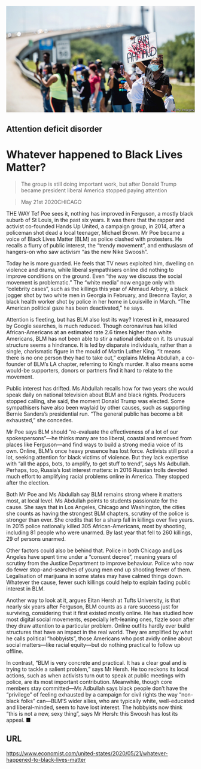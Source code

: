 ![](./images/20200523_USP003_0.jpg)

## Attention deficit disorder

# Whatever happened to Black Lives Matter?

> The group is still doing important work, but after Donald Trump became president liberal America stopped paying attention

> May 21st 2020CHICAGO

THE WAY Tef Poe sees it, nothing has improved in Ferguson, a mostly black suburb of St Louis, in the past six years. It was there that the rapper and activist co-founded Hands Up United, a campaign group, in 2014, after a policeman shot dead a local teenager, Michael Brown. Mr Poe became a voice of Black Lives Matter (BLM) as police clashed with protesters. He recalls a flurry of public interest, the “trendy movement”, and enthusiasm of hangers-on who saw activism “as the new Nike Swoosh”.

Today he is more guarded. He feels that TV news exploited him, dwelling on violence and drama, while liberal sympathisers online did nothing to improve conditions on the ground. Even “the way we discuss the social movement is problematic.” The “white media” now engage only with “celebrity cases”, such as the killings this year of Ahmaud Arbery, a black jogger shot by two white men in Georgia in February, and Breonna Taylor, a black health worker shot by police in her home in Louisville in March. “The American political gaze has been deactivated,” he says.

Attention is fleeting, but has BLM also lost its way? Interest in it, measured by Google searches, is much reduced. Though coronavirus has killed African-Americans at an estimated rate 2.6 times higher than white Americans, BLM has not been able to stir a national debate on it. Its unusual structure seems a hindrance. It is led by disparate individuals, rather than a single, charismatic figure in the mould of Martin Luther King. “It means there is no one person they had to take out,” explains Melina Abdullah, a co-founder of BLM’s LA chapter, referring to King’s murder. It also means some would-be supporters, donors or partners find it hard to relate to the movement.

Public interest has drifted. Ms Abdullah recalls how for two years she would speak daily on national television about BLM and black rights. Producers stopped calling, she said, the moment Donald Trump was elected. Some sympathisers have also been waylaid by other causes, such as supporting Bernie Sanders’s presidential run. “The general public has become a bit exhausted,” she concedes.

Mr Poe says BLM should “re-evaluate the effectiveness of a lot of our spokespersons”—he thinks many are too liberal, coastal and removed from places like Ferguson—and find ways to build a strong media voice of its own. Online, BLM’s once heavy presence has lost force. Activists still post a lot, seeking attention for black victims of violence. But they lack expertise with “all the apps, bots, to amplify, to get stuff to trend”, says Ms Adbullah. Perhaps, too, Russia’s lost interest matters: in 2016 Russian trolls devoted much effort to amplifying racial problems online in America. They stopped after the election.

Both Mr Poe and Ms Abdullah say BLM remains strong where it matters most, at local level. Ms Abdullah points to students passionate for the cause. She says that in Los Angeles, Chicago and Washington, the cities she counts as having the strongest BLM chapters, scrutiny of the police is stronger than ever. She credits that for a sharp fall in killings over five years. In 2015 police nationally killed 305 African-Americans, most by shooting, including 81 people who were unarmed. By last year that fell to 260 killings, 29 of persons unarmed.

Other factors could also be behind that. Police in both Chicago and Los Angeles have spent time under a “consent decree”, meaning years of scrutiny from the Justice Department to improve behaviour. Police who now do fewer stop-and-searches of young men end up shooting fewer of them. Legalisation of marijuana in some states may have calmed things down. Whatever the cause, fewer such killings could help to explain fading public interest in BLM.

Another way to look at it, argues Eitan Hersh at Tufts University, is that nearly six years after Ferguson, BLM counts as a rare success just for surviving, considering that it first existed mostly online. He has studied how most digital social movements, especially left-leaning ones, fizzle soon after they draw attention to a particular problem. Online outfits hardly ever build structures that have an impact in the real world. They are amplified by what he calls political “hobbyists”, those Americans who post avidly online about social matters—like racial equity—but do nothing practical to follow up offline.

In contrast, “BLM is very concrete and practical. It has a clear goal and is trying to tackle a salient problem,” says Mr Hersh. He too reckons its local actions, such as when activists turn out to speak at public meetings with police, are its most important contribution. Meanwhile, though core members stay committed—Ms Adbullah says black people don’t have the “privilege” of feeling exhausted by a campaign for civil rights the way “non-black folks” can—BLM’S wider allies, who are typically white, well-educated and liberal-minded, seem to have lost interest. The hobbyists now think “this is not a new, sexy thing”, says Mr Hersh: this Swoosh has lost its appeal. ■

## URL

https://www.economist.com/united-states/2020/05/21/whatever-happened-to-black-lives-matter
